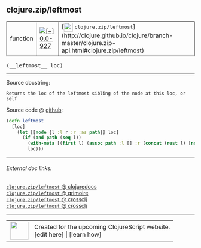 ## clojure.zip/leftmost



 <table border="1">
<tr>
<td>function</td>
<td><a href="https://github.com/cljsinfo/cljs-api-docs/tree/0.0-927"><img valign="middle" alt="[+] 0.0-927" title="Added in 0.0-927" src="https://img.shields.io/badge/+-0.0--927-lightgrey.svg"></a> </td>
<td>
[<img height="24px" valign="middle" src="http://i.imgur.com/1GjPKvB.png"> <samp>clojure.zip/leftmost</samp>](http://clojure.github.io/clojure/branch-master/clojure.zip-api.html#clojure.zip/leftmost)
</td>
</tr>
</table>


 <samp>
(__leftmost__ loc)<br>
</samp>

---





Source docstring:

```
Returns the loc of the leftmost sibling of the node at this loc, or self
```


Source code @ [github](https://github.com/clojure/clojurescript/blob/r2913/src/cljs/clojure/zip.cljs#L157-L163):

```clj
(defn leftmost
  [loc]
    (let [[node {l :l r :r :as path}] loc]
      (if (and path (seq l))
        (with-meta [(first l) (assoc path :l [] :r (concat (rest l) [node] r))] (meta loc))
        loc)))
```

<!--
Repo - tag - source tree - lines:

 <pre>
clojurescript @ r2913
└── src
    └── cljs
        └── clojure
            └── <ins>[zip.cljs:157-163](https://github.com/clojure/clojurescript/blob/r2913/src/cljs/clojure/zip.cljs#L157-L163)</ins>
</pre>

-->

---



###### External doc links:

[`clojure.zip/leftmost` @ clojuredocs](http://clojuredocs.org/clojure.zip/leftmost)<br>
[`clojure.zip/leftmost` @ grimoire](http://conj.io/store/v1/org.clojure/clojure/1.7.0-beta3/clj/clojure.zip/leftmost/)<br>
[`clojure.zip/leftmost` @ crossclj](http://crossclj.info/fun/clojure.zip/leftmost.html)<br>
[`clojure.zip/leftmost` @ crossclj](http://crossclj.info/fun/clojure.zip.cljs/leftmost.html)<br>

---

 <table>
<tr><td>
<img valign="middle" align="right" width="48px" src="http://i.imgur.com/Hi20huC.png">
</td><td>
Created for the upcoming ClojureScript website.<br>
[edit here] | [learn how]
</td></tr></table>

[edit here]:https://github.com/cljsinfo/cljs-api-docs/blob/master/cljsdoc/clojure.zip/leftmost.cljsdoc
[learn how]:https://github.com/cljsinfo/cljs-api-docs/wiki/cljsdoc-files

<!--

This information was too distracting to show to readers, but I'll leave it
commented here since it is helpful to:

- pretty-print the data used to generate this document
- and show how to retrieve that data



The API data for this symbol:

```clj
{:ns "clojure.zip",
 :name "leftmost",
 :signature ["[loc]"],
 :history [["+" "0.0-927"]],
 :type "function",
 :full-name-encode "clojure.zip/leftmost",
 :source {:code "(defn leftmost\n  [loc]\n    (let [[node {l :l r :r :as path}] loc]\n      (if (and path (seq l))\n        (with-meta [(first l) (assoc path :l [] :r (concat (rest l) [node] r))] (meta loc))\n        loc)))",
          :title "Source code",
          :repo "clojurescript",
          :tag "r2913",
          :filename "src/cljs/clojure/zip.cljs",
          :lines [157 163]},
 :full-name "clojure.zip/leftmost",
 :clj-symbol "clojure.zip/leftmost",
 :docstring "Returns the loc of the leftmost sibling of the node at this loc, or self"}

```

Retrieve the API data for this symbol:

```clj
;; from Clojure REPL
(require '[clojure.edn :as edn])
(-> (slurp "https://raw.githubusercontent.com/cljsinfo/cljs-api-docs/catalog/cljs-api.edn")
    (edn/read-string)
    (get-in [:symbols "clojure.zip/leftmost"]))
```

-->
